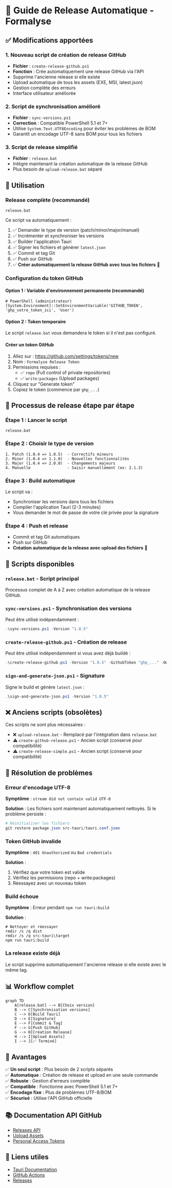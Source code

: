 # 🚀 Guide de Release Automatique - Formalyse

## ✅ Modifications apportées

### 1. **Nouveau script de création de release GitHub**
- **Fichier** : `create-release-github.ps1`
- **Fonction** : Crée automatiquement une release GitHub via l'API
- Supprime l'ancienne release si elle existe
- Upload automatique de tous les assets (EXE, MSI, latest.json)
- Gestion complète des erreurs
- Interface utilisateur améliorée

### 2. **Script de synchronisation amélioré**
- **Fichier** : `sync-versions.ps1` 
- **Correction** : Compatible PowerShell 5.1 et 7+
- Utilise `System.Text.UTF8Encoding` pour éviter les problèmes de BOM
- Garantit un encodage UTF-8 sans BOM pour tous les fichiers

### 3. **Script de release simplifié**
- **Fichier** : `release.bat`
- Intègre maintenant la création automatique de la release GitHub
- Plus besoin de `upload-release.bat` séparé

## 🎯 Utilisation

### Release complète (recommandé)

```batch
release.bat
```

Ce script va automatiquement :
1. ✅ Demander le type de version (patch/minor/major/manuel)
2. ✅ Incrémenter et synchroniser les versions
3. ✅ Builder l'application Tauri
4. ✅ Signer les fichiers et générer `latest.json`
5. ✅ Commit et tag Git
6. ✅ Push sur GitHub
7. ✅ **Créer automatiquement la release GitHub avec tous les fichiers** 🎁

### Configuration du token GitHub

#### Option 1 : Variable d'environnement permanente (recommandé)

```batch
# PowerShell (administrateur)
[System.Environment]::SetEnvironmentVariable('GITHUB_TOKEN', 'ghp_votre_token_ici', 'User')
```

#### Option 2 : Token temporaire

Le script `release.bat` vous demandera le token si il n'est pas configuré.

#### Créer un token GitHub

1. Allez sur : https://github.com/settings/tokens/new
2. Nom : `Formalyse Release Token`
3. Permissions requises :
   - ✅ `repo` (Full control of private repositories)
   - ✅ `write:packages` (Upload packages)
4. Cliquez sur "Generate token"
5. Copiez le token (commence par `ghp_...`)

## 📝 Processus de release étape par étape

### Étape 1 : Lancer le script

```batch
release.bat
```

### Étape 2 : Choisir le type de version

```
1. Patch (1.0.4 => 1.0.5)  - Correctifs mineurs
2. Minor (1.0.4 => 1.1.0)  - Nouvelles fonctionnalités
3. Major (1.0.4 => 2.0.0)  - Changements majeurs
4. Manuelle                - Saisir manuellement (ex: 2.1.3)
```

### Étape 3 : Build automatique

Le script va :
- Synchroniser les versions dans tous les fichiers
- Compiler l'application Tauri (2-3 minutes)
- Vous demander le mot de passe de votre clé privée pour la signature

### Étape 4 : Push et release

- Commit et tag Git automatiques
- Push sur GitHub
- **Création automatique de la release avec upload des fichiers** 🎉

## 🔧 Scripts disponibles

### `release.bat` - Script principal
Processus complet de A à Z avec création automatique de la release GitHub.

### `sync-versions.ps1` - Synchronisation des versions
Peut être utilisé indépendamment :
```powershell
.\sync-versions.ps1 -Version "1.0.5"
```

### `create-release-github.ps1` - Création de release
Peut être utilisé indépendamment si vous avez déjà buildé :
```powershell
.\create-release-github.ps1 -Version "1.0.5" -GithubToken "ghp_..." -Owner "yoyoboul" -Repo "formalyse"
```

### `sign-and-generate-json.ps1` - Signature
Signe le build et génère `latest.json` :
```powershell
.\sign-and-generate-json.ps1 -Version "1.0.5"
```

## ❌ Anciens scripts (obsolètes)

Ces scripts ne sont plus nécessaires :
- ❌ `upload-release.bat` - Remplacé par l'intégration dans `release.bat`
- ⚠️ `create-github-release.ps1` - Ancien script (conservé pour compatibilité)
- ⚠️ `create-release-simple.ps1` - Ancien script (conservé pour compatibilité)

## 🐛 Résolution de problèmes

### Erreur d'encodage UTF-8

**Symptôme** : `stream did not contain valid UTF-8`

**Solution** : Les fichiers sont maintenant automatiquement nettoyés. Si le problème persiste :
```powershell
# Réinitialiser les fichiers
git restore package.json src-tauri/tauri.conf.json
```

### Token GitHub invalide

**Symptôme** : `401 Unauthorized` ou `Bad credentials`

**Solution** :
1. Vérifiez que votre token est valide
2. Vérifiez les permissions (repo + write:packages)
3. Réessayez avec un nouveau token

### Build échoue

**Symptôme** : Erreur pendant `npm run tauri:build`

**Solution** :
```batch
# Nettoyer et réessayer
rmdir /s /q dist
rmdir /s /q src-tauri\target
npm run tauri:build
```

### La release existe déjà

Le script supprime automatiquement l'ancienne release si elle existe avec le même tag.

## 📊 Workflow complet

```mermaid
graph TD
    A[release.bat] --> B[Choix version]
    B --> C[Synchronisation versions]
    C --> D[Build Tauri]
    D --> E[Signature]
    E --> F[Commit & Tag]
    F --> G[Push GitHub]
    G --> H[Création Release]
    H --> I[Upload Assets]
    I --> J[✅ Terminé]
```

## 🎉 Avantages

✅ **Un seul script** : Plus besoin de 2 scripts séparés  
✅ **Automatique** : Création de release et upload en une seule commande  
✅ **Robuste** : Gestion d'erreurs complète  
✅ **Compatible** : Fonctionne avec PowerShell 5.1 et 7+  
✅ **Encodage fixe** : Plus de problèmes UTF-8/BOM  
✅ **Sécurisé** : Utilise l'API GitHub officielle  

## 📚 Documentation API GitHub

- [Releases API](https://docs.github.com/en/rest/releases/releases)
- [Upload Assets](https://docs.github.com/en/rest/releases/assets)
- [Personal Access Tokens](https://docs.github.com/en/authentication/keeping-your-account-and-data-secure/creating-a-personal-access-token)

## 🔗 Liens utiles

- [Tauri Documentation](https://tauri.app/v1/guides/)
- [GitHub Actions](https://github.com/yoyoboul/formalyse/actions)
- [Releases](https://github.com/yoyoboul/formalyse/releases)

